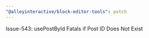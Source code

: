 ```yaml
---
"@alleyinteractive/block-editor-tools": patch
---
```


Issue-543: usePostById Fatals if Post ID Does Not Exist
